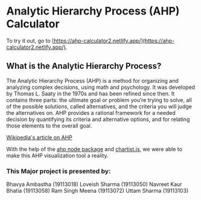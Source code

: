 # Analytic Hierarchy Process (AHP) Calculator

To try it out, go to [https://ahp-calculator2.netlify.app/](https://ahp-calculator2.netlify.app/).

## What is the Analytic Hierarchy Process?

The Analytic Hierarchy Process (AHP) is a method for organizing and analyzing complex decisions, using math and psychology. It was developed by Thomas L. Saaty in the 1970s and has been refined since then. It contains three parts: the ultimate goal or problem you’re trying to solve, all of the possible solutions, called alternatives, and the criteria you will judge the alternatives on. AHP provides a rational framework for a needed decision by quantifying its criteria and alternative options, and for relating those elements to the overall goal.

[Wikipedia's article on AHP](https://en.wikipedia.org/wiki/Analytic_hierarchy_process)

With the help of the [ahp node package](https://www.npmjs.com/package/ahp) and [chartist.js](https://gionkunz.github.io/chartist-js/), we were able to make this AHP visualization tool a reality.


### This Major project is presented by:

Bhavya Ambastha (19113018) 
Loveish Sharma (19113050)
Navreet Kaur Bhatia (19113058)
Ram Singh Meena (19113072)
Uttam Sharma (19113103)
